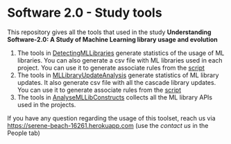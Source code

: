 # Software 2.0 - Study tools
This repository gives all the tools that used in the study **Understanding Software-2.0: A Study of Machine Learning library usage and evolution**

1. The tools in [DetectingMLLibraries](https://github.com/maldil/software2.0-studytools/tree/master/DetectingMLLibraries) generate statistics of the usage of ML libraries. You can also generate a csv file with ML libraries used in each project. You can use it to generate associate rules from the [script](https://github.com/maldil/software2.0-studytools/tree/master/FPGrowth)  
2. The tools in [MLLibraryUpdateAnalysis](https://github.com/maldil/software2.0-studytools/tree/master/MLLibraryUpdateAnalysis) generate statistics of ML library updates. It also generate csv file with all the cascade library updates. You can use it to generate associate rules from the [script](https://github.com/maldil/software2.0-studytools/tree/master/FPGrowth) 
3. The tools in [AnalyseMLLibConstructs](https://github.com/maldil/software2.0-studytools/tree/master/AnalyseMLLibConstructs) collects all the ML library APIs used in the projects. 

If you have any question regarding the usage of this toolset, reach us via https://serene-beach-16261.herokuapp.com (use the *contact us* in the People tab)
